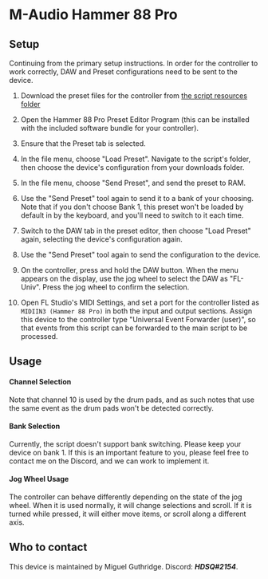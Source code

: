 
# M-Audio Hammer 88 Pro

## Setup

Continuing from the primary setup instructions. In order for the controller to
work correctly, DAW and Preset configurations need to be sent to the device.

1.  Download the preset files for the controller from
    [the script resources folder](../../../resources/deviceconfigs/maudio/hammer88pro/)

2.  Open the Hammer 88 Pro Preset Editor Program (this can be installed with the
    included software bundle for your controller).

3.  Ensure that the Preset tab is selected.

4.  In the file menu, choose "Load Preset". Navigate to the script's folder, then
    choose the device's configuration from your downloads folder.

5.  In the file menu, choose "Send Preset", and send the preset to RAM.

6.  Use the "Send Preset" tool again to send it to a bank of your choosing.
    Note that if you don't choose Bank 1, this preset won't be loaded by default
    in by the keyboard, and you'll need to switch to it each time.

7.  Switch to the DAW tab in the preset editor, then choose "Load Preset" again,
    selecting the device's configuration again.

8.  Use the "Send Preset" tool again to send the configuration to the device.

9.  On the controller, press and hold the DAW button. When the menu appears on
    the display, use the jog wheel to select the DAW as "FL-Univ". Press the jog
    wheel to confirm the selection.

10. Open FL Studio's MIDI Settings, and set a port for the controller listed as
    `MIDIIN3 (Hammer 88 Pro)` in both the input and output sections. Assign this
    device to the controller type "Universal Event Forwarder (user)", so that
    events from this script can be forwarded to the main script to be processed.

## Usage

#### Channel Selection
Note that channel 10 is used by the drum pads, and as such notes that use the
same event as the drum pads won't be detected correctly.

#### Bank Selection
Currently, the script doesn't support bank switching. Please keep your device on
bank 1. If this is an important feature to you, please feel free to contact me
on the Discord, and we can work to implement it.

#### Jog Wheel Usage
The controller can behave differently depending on the state of the jog wheel.
When it is used normally, it will change selections and scroll. If it is turned
while pressed, it will either move items, or scroll along a different axis.

## Who to contact
This device is maintained by Miguel Guthridge. Discord: ***HDSQ#2154***.
